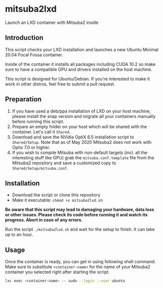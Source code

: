 # mitsuba2lxd
Launch an LXD container with Mitsuba2 inside

## Introduction
This script checks your LXD installation and launches a new Ubuntu Minimal 20.04 Focal Fossa container.

Inside of the container it installs all packages including CUDA 10.2 so make sure to have a compatible GPU and drivers installed on the host machine.

This script is designed for Ubuntu/Debian. If you're interested to make it work in other distros, feel free to submit a pull request.

## Preparation
1. If you have used a deb/ppa installation of LXD on your host machine, please install the snap version and migrate all your containers manually before running this script.
2. Prepare an empty folder on your host which will be shared with the container. Let's call it `Shared`.
3. Download and save the NVidia OptiX 6.5 installation script to `Shared/Setup`. Note that as of May 2020 Mitsuba2 does not work with Optix 7.0 or higher.
4. If you wish to compile Mitsuba with non-default targets (incl. all the interesting stuff like GPU) grab the `mitsuba.conf.template` file from the Mitsuba2 repository and save a customized copy to `Shared/Setup/mitsuba.conf`.

## Installation
* Download the script or clone this repository
* Make it executable: `chmod +x mitsuba2lxd.sh`

**Be aware that this script may lead to damaging your hardware, data loss or other issues. Please check its code before running it and watch its progress. Abort in case of any errors.**

Run the script `./mitsuba2lxd.sh` and wait for the setup to finish. It can take up to an hour.

## Usage
Once the container is ready, you can get in using following shell command. Make sure to substitute `<container-name>` for the name of your Mitsuba2 container you selected right after starting the script.
```sh
lxc exec <container-name> -- sudo --login --user ubuntu
```


